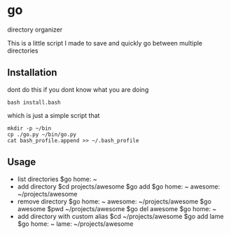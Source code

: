go
=============

directory organizer

This is a little script I made to save and quickly go between multiple directories

Installation
------------

dont do this if you dont know what you are doing

    bash install.bash

which is just a simple script that 

    mkdir -p ~/bin
    cp ./go.py ~/bin/go.py
    cat bash_profile.append >> ~/.bash_profile
    

Usage
-----
* list directories
        $go
        home: ~
* add directory
        $cd projects/awesome
        $go add
        $go
        home: ~
        awesome: ~/projects/awesome
* remove directory
        $go
        home: ~
        awesome: ~/projects/awesome
        $go awesome
        $pwd
        ~/projects/awesome
        $go del awesome
        $go
        home: ~
* add directory with custom alias
        $cd ~/projects/awesome
        $go add lame
        $go
        home: ~
        lame: ~/projects/awesome

    
    
    
